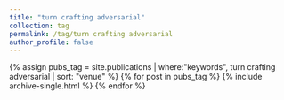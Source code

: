 ```yaml
---
title: "turn crafting adversarial"
collection: tag
permalink: /tag/turn crafting adversarial
author_profile: false
---
```

{% assign pubs_tag = site.publications | where:"keywords", turn crafting adversarial | sort: "venue" %}
{% for post in pubs_tag %}
  {% include archive-single.html %}
{% endfor %}
